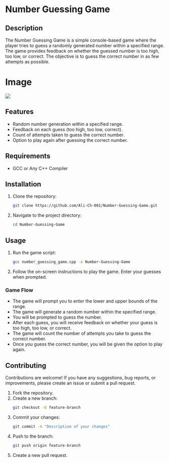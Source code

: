 # Number Guessing Game

## Description
The Number Guessing Game is a simple console-based game where the player tries to guess a randomly generated number within a specified range. The game provides feedback on whether the guessed number is too high, too low, or correct. The objective is to guess the correct number in as few attempts as possible.

# Image 
![](https://github.com/Ali-Ch-001/Number-Guessing-Game/assets/108975862/c1127b40-678a-43eb-a745-b959abcbff18)

## Features
- Random number generation within a specified range.
- Feedback on each guess (too high, too low, correct).
- Count of attempts taken to guess the correct number.
- Option to play again after guessing the correct number.

## Requirements
- GCC or Any C++ Compiler

## Installation
1. Clone the repository:
   ```bash
   git clone https://github.com/Ali-Ch-001/Number-Guessing-Game.git
   ```
2. Navigate to the project directory:
   ```bash
   cd Number-Guessing-Game
   ```

## Usage
1. Run the game script:
   ```bash
   gcc number_guessing_game.cpp -o Number-Guessing-Game
   ```
2. Follow the on-screen instructions to play the game. Enter your guesses when prompted.

### Game Flow
- The game will prompt you to enter the lower and upper bounds of the range.
- The game will generate a random number within the specified range.
- You will be prompted to guess the number.
- After each guess, you will receive feedback on whether your guess is too high, too low, or correct.
- The game will count the number of attempts you take to guess the correct number.
- Once you guess the correct number, you will be given the option to play again.

## Contributing
Contributions are welcome! If you have any suggestions, bug reports, or improvements, please create an issue or submit a pull request.

1. Fork the repository.
2. Create a new branch:
   ```bash
   git checkout -b feature-branch
   ```
3. Commit your changes:
   ```bash
   git commit -m "Description of your changes"
   ```
4. Push to the branch:
   ```bash
   git push origin feature-branch
   ```
5. Create a new pull request.
